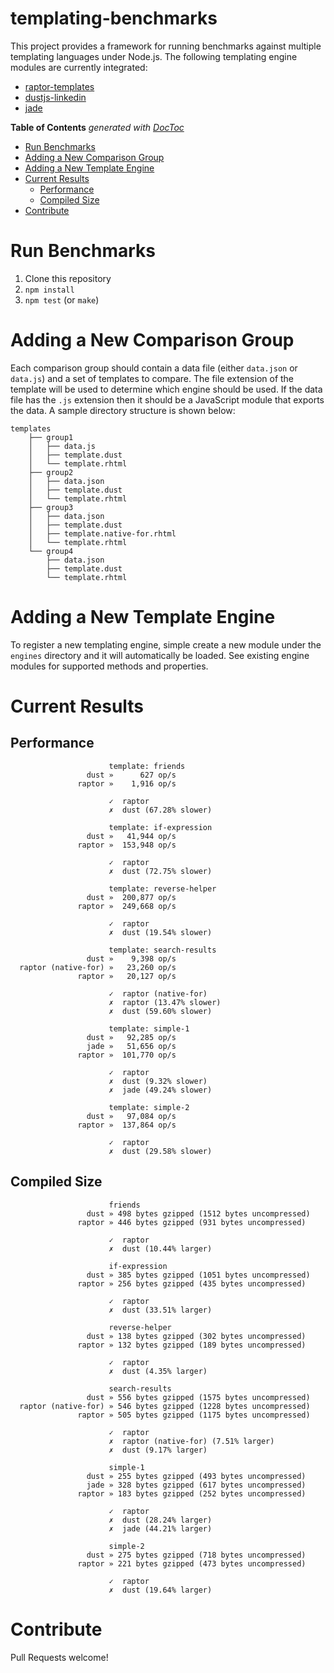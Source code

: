 templating-benchmarks
=====================

This project provides a framework for running benchmarks against multiple templating languages under Node.js. The following templating engine modules are currently integrated:

* [raptor-templates](https://github.com/raptorjs3/raptor-templates)
* [dustjs-linkedin](https://github.com/linkedin/dustjs)
* [jade](https://github.com/visionmedia/jade)

<!-- START doctoc generated TOC please keep comment here to allow auto update -->
<!-- DON'T EDIT THIS SECTION, INSTEAD RE-RUN doctoc TO UPDATE -->
**Table of Contents**  *generated with [DocToc](http://doctoc.herokuapp.com/)*

- [Run Benchmarks](#run-benchmarks)
- [Adding a New Comparison Group](#adding-a-new-comparison-group)
- [Adding a New Template Engine](#adding-a-new-template-engine)
- [Current Results](#current-results)
	- [Performance](#performance)
	- [Compiled Size](#compiled-size)
- [Contribute](#contribute)

<!-- END doctoc generated TOC please keep comment here to allow auto update -->

# Run Benchmarks

1. Clone this repository
2. `npm install`
3. `npm test` (or `make`)

# Adding a New Comparison Group

Each comparison group should contain a data file (either `data.json` or `data.js`) and a set of templates to compare. The file extension of the template will be used to determine which engine should be used. If the data file has the `.js` extension then it should be a JavaScript module that exports the data. A sample directory structure is shown below:

```
templates
    ├── group1
    │   ├── data.js
    │   ├── template.dust
    │   └── template.rhtml
    ├── group2
    │   ├── data.json
    │   ├── template.dust
    │   └── template.rhtml
    ├── group3
    │   ├── data.json
    │   ├── template.dust
    │   ├── template.native-for.rhtml
    │   └── template.rhtml
    └── group4
        ├── data.json
        ├── template.dust
        └── template.rhtml
```

# Adding a New Template Engine

To register a new templating engine, simple create a new module under the `engines` directory and it will automatically be loaded. See existing engine modules for supported methods and properties.


# Current Results


## Performance

```
                      template: friends
                 dust »      627 op/s
               raptor »    1,916 op/s

                      ✓  raptor
                      ✗  dust (67.28% slower)

                      template: if-expression
                 dust »   41,944 op/s
               raptor »  153,948 op/s

                      ✓  raptor
                      ✗  dust (72.75% slower)

                      template: reverse-helper
                 dust »  200,877 op/s
               raptor »  249,668 op/s

                      ✓  raptor
                      ✗  dust (19.54% slower)

                      template: search-results
                 dust »    9,398 op/s
  raptor (native-for) »   23,260 op/s
               raptor »   20,127 op/s

                      ✓  raptor (native-for)
                      ✗  raptor (13.47% slower)
                      ✗  dust (59.60% slower)

                      template: simple-1
                 dust »   92,285 op/s
                 jade »   51,656 op/s
               raptor »  101,770 op/s

                      ✓  raptor
                      ✗  dust (9.32% slower)
                      ✗  jade (49.24% slower)

                      template: simple-2
                 dust »   97,084 op/s
               raptor »  137,864 op/s

                      ✓  raptor
                      ✗  dust (29.58% slower)
```

## Compiled Size

```
                      friends
                 dust » 498 bytes gzipped (1512 bytes uncompressed)
               raptor » 446 bytes gzipped (931 bytes uncompressed)

                      ✓  raptor
                      ✗  dust (10.44% larger)

                      if-expression
                 dust » 385 bytes gzipped (1051 bytes uncompressed)
               raptor » 256 bytes gzipped (435 bytes uncompressed)

                      ✓  raptor
                      ✗  dust (33.51% larger)

                      reverse-helper
                 dust » 138 bytes gzipped (302 bytes uncompressed)
               raptor » 132 bytes gzipped (189 bytes uncompressed)

                      ✓  raptor
                      ✗  dust (4.35% larger)

                      search-results
                 dust » 556 bytes gzipped (1575 bytes uncompressed)
  raptor (native-for) » 546 bytes gzipped (1228 bytes uncompressed)
               raptor » 505 bytes gzipped (1175 bytes uncompressed)

                      ✓  raptor
                      ✗  raptor (native-for) (7.51% larger)
                      ✗  dust (9.17% larger)

                      simple-1
                 dust » 255 bytes gzipped (493 bytes uncompressed)
                 jade » 328 bytes gzipped (617 bytes uncompressed)
               raptor » 183 bytes gzipped (252 bytes uncompressed)

                      ✓  raptor
                      ✗  dust (28.24% larger)
                      ✗  jade (44.21% larger)

                      simple-2
                 dust » 275 bytes gzipped (718 bytes uncompressed)
               raptor » 221 bytes gzipped (473 bytes uncompressed)

                      ✓  raptor
                      ✗  dust (19.64% larger)
```

# Contribute

Pull Requests welcome!
